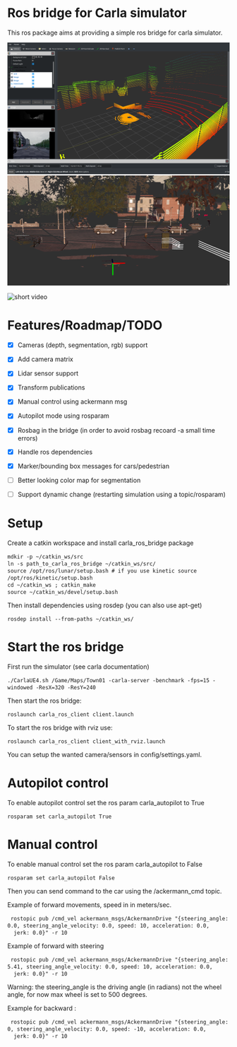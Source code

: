 
# Ros bridge for Carla simulator

This ros package aims at providing a simple ros bridge for carla simulator.

![rviz setup](./assets/rviz_carla_default.png "rviz")
![depthcloud](./assets/depth_cloud_and_lidar.png "depthcloud")

![short video](https://youtu.be/S_NoN2GBtdY)


# Features/Roadmap/TODO

- [x] Cameras (depth, segmentation, rgb) support
- [x] Add camera matrix
- [x] Lidar sensor support
- [x] Transform publications
- [x] Manual control using ackermann msg
- [x] Autopilot mode using rosparam 
- [x] Rosbag in the bridge (in order to avoid rosbag recoard -a small time errors)
- [x] Handle ros dependencies
- [x] Marker/bounding box messages for cars/pedestrian
- [ ] Better looking color map for segmentation
- [ ] Support dynamic change (restarting simulation using a topic/rosparam)


# Setup

Create a catkin workspace and install carla_ros_bridge package

    mdkir -p ~/catkin_ws/src 
    ln -s path_to_carla_ros_bridge ~/catkin_ws/src/
    source /opt/ros/lunar/setup.bash # if you use kinetic source /opt/ros/kinetic/setup.bash
    cd ~/catkin_ws ; catkin_make 
    source ~/catkin_ws/devel/setup.bash
    
Then install dependencies using rosdep (you can also use apt-get)

    rosdep install --from-paths ~/catkin_ws/ 
    
    
# Start the ros bridge

First run the simulator (see carla documentation)

    ./CarlaUE4.sh /Game/Maps/Town01 -carla-server -benchmark -fps=15 -windowed -ResX=320 -ResY=240

Then start the ros bridge:

    roslaunch carla_ros_client client.launch
    
To start the ros bridge with rviz use:

    roslaunch carla_ros_client client_with_rviz.launch
    
You can setup the wanted camera/sensors in config/settings.yaml.

# Autopilot control

To enable autopilot control set the ros param carla_autopilot to True

    rosparam set carla_autopilot True
    
# Manual control 

To enable manual control set the ros param carla_autopilot to False

    rosparam set carla_autopilot False
    

Then you can send command to the car using the /ackermann_cmd topic.

Example of forward movements, speed in in meters/sec.

     rostopic pub /cmd_vel ackermann_msgs/AckermannDrive "{steering_angle: 0.0, steering_angle_velocity: 0.0, speed: 10, acceleration: 0.0,
      jerk: 0.0}" -r 10
  
  
Example of forward with steering
  
     rostopic pub /cmd_vel ackermann_msgs/AckermannDrive "{steering_angle: 5.41, steering_angle_velocity: 0.0, speed: 10, acceleration: 0.0,
      jerk: 0.0}" -r 10
      
  Warning: the steering_angle is the driving angle (in radians) not the wheel angle, for now max wheel is set to 500 degrees.
  
  
Example for backward :

     rostopic pub /cmd_vel ackermann_msgs/AckermannDrive "{steering_angle: 0, steering_angle_velocity: 0.0, speed: -10, acceleration: 0.0,
      jerk: 0.0}" -r 10

